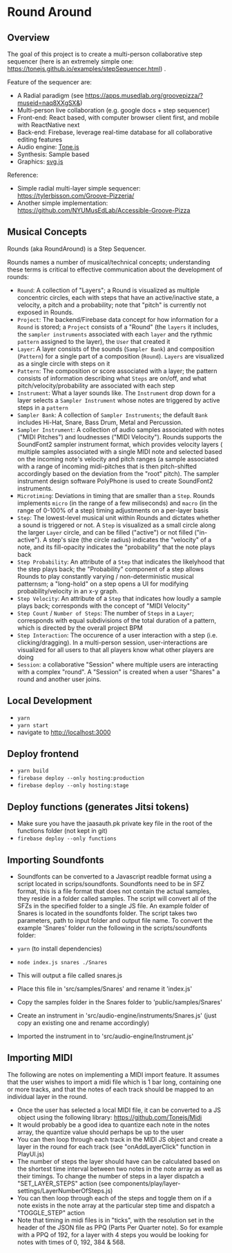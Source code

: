 # Round Around

## Overview

The goal of this project is to create a multi-person collaborative step sequencer (here is an extremely simple one: https://tonejs.github.io/examples/stepSequencer.html) .

Feature of the sequencer are:

- A Radial paradigm (see https://apps.musedlab.org/groovepizza/?museid=naq8XXgSX&)
- Multi-person live collaboration (e.g. google docs + step sequencer)
- Front-end: React based, with computer browser client first, and mobile with ReactNative next
- Back-end: Firebase, leverage real-time database for all collaborative editing features
- Audio engine: [Tone.js](https://tonejs.github.io/#:~:text=js-,Tone.,of%20the%20Web%20Audio%20API.)
- Synthesis: Sample based
- Graphics: [svg.js](https://svgjs.com/docs/3.0/)

Reference:

- Simple radial multi-layer simple sequencer: https://tylerbisson.com/Groove-Pizzeria/
- Another simple implementation: https://github.com/NYUMusEdLab/Accessible-Groove-Pizza

## Musical Concepts

Rounds (aka RoundAround) is a Step Sequencer.

Rounds names a number of musical/technical concepts; understanding these terms is critical to effective communication about the development of rounds:

- `Round`: A collection of "Layers"; a Round is visualized as multiple concentric circles, each with steps that have an active/inactive state, a velocity, a pitch and a probability; note that "pitch" is currently not exposed in Rounds.
- `Project`: The backend/Firebase data concept for how information for a `Round` is stored; a `Project` consists of a "Round" (the `layers` it includes, the `sampler instruments` associated with each `layer` and the rythmic `pattern` assigned to the layer), the `User` that created it
- `Layer`: A layer consists of the sounds (`Sampler Bank`) and composition (`Pattern`) for a single part of a composition (`Round`). `Layers` are visualized as a single circle with steps on it
- `Pattern`: The composition or score associated with a layer; the pattern consists of information describing what `Steps` are on/off, and what pitch/velocity/probability are associated with each step
- `Instrument`: What a layer sounds like. The `Instrument` drop down for a layer selects a `Sampler Instrument` whose notes are triggered by active steps in a `pattern`
- `Sampler Bank`: A collection of `Sampler Instruments`; the default `Bank` includes Hi-Hat, Snare, Bass Drum, Metal and Percussion.
- `Sampler Instrument`: A collection of audio samples associated with notes ("MIDI Pitches") and loudnesses ("MIDI Velocity"). Rounds supports the SoundFont2 sampler instrument format, which provides velocity layers ( multiple samples associated with a single MIDI note and selected based on the incoming note's velocity and pitch ranges (a sample associated with a range of incoming midi-pitches that is then pitch-shifted accordingly based on the deviation from the "root" pitch). The sampler instrument design software PolyPhone is used to create SoundFont2 instruments.
- `Microtiming`: Deviations in timing that are smaller than a `Step`. Rounds implements `micro` (in the range of a few miliseconds) and `macro` (in the range of 0-100% of a step) timing adjustments on a per-layer basis
- `Step`: The lowest-level musical unit within Rounds and dictates whether a sound is triggered or not. A `Step` is visualized as a small circle along the larger `Layer` circle, and can be filled ("active") or not filled ("in-active"). A step's size (the circle radius) indicates the "velocity" of a note, and its fill-opacity indicates the "probability" that the note plays back
- `Step Probability`: An attribute of a `Step` that indicates the likelyhood that the step plays back; the "Probability" component of a step allows Rounds to play constantly varying / non-deterministic musical patternsm; a "long-hold" on a step opens a UI for modifying probability/velocity in an x-y graph.
- `Step Velocity`: An attribute of a `Step` that indicates how loudly a sample plays back; corresponds with the concept of "MIDI Velocity"
- `Step Count` / `Number of Steps`: The number of `Steps` in a `Layer`; corresponds with equal subdivisions of the total duration of a pattern, which is directed by the overall project BPM
- `Step Interaction`: The occurence of a user interaction with a step (i.e. clicking/dragging). In a multi-person session, user-interactions are visualized for all users to that all players know what other players are doing
- `Session`: a collaborative "Session" where multiple users are interacting with a complex "round". A "Session" is created when a user "Shares" a round and another user joins.

## Local Development

- `yarn`
- `yarn start`
- navigate to [http://localhost:3000](http://localhost:3000)

## Deploy frontend

- `yarn build`
- `firebase deploy --only hosting:production`
- `firebase deploy --only hosting:stage`

## Deploy functions (generates Jitsi tokens)

- Make sure you have the jaasauth.pk private key file in the root of the functions folder (not kept in git)
- `firebase deploy --only functions`

## Importing Soundfonts

- Soundfonts can be converted to a Javascript readble format using a script located in scrips/soundfonts. Soundfonts need to be in SFZ format, this is a file format that does not contain the actual samples, they reside in a folder called samples. The script will convert all of the SFZs in the specified folder to a single JS file. An example folder of Snares is located in the soundfonts folder. The script takes two parameters, path to input folder and output file name. To convert the example 'Snares' folder run the following in the scripts/soundfonts folder:

- `yarn` (to install dependencies)
- `node index.js snares ./Snares`

- This will output a file called snares.js
- Place this file in 'src/samples/Snares' and rename it 'index.js'
- Copy the samples folder in the Snares folder to 'public/samples/Snares'
- Create an instrument in 'src/audio-engine/instruments/Snares.js' (just copy an existing one and rename accordingly)
- Imported the instrument in to 'src/audio-engine/Instrument.js'

## Importing MIDI

The following are notes on implementing a MIDI import feature. It assumes that the user wishes to import a midi file which is 1 bar long, containing one or more tracks, and that the notes of each track should be mapped to an individual layer in the round.

- Once the user has selected a local MIDI file, it can be converted to a JS object using the following library: https://github.com/Tonejs/Midi
- It would probably be a good idea to quantize each note in the notes array, the quantize value should perhaps be up to the user
- You can then loop through each track in the MIDI JS object and create a layer in the round for each track (see "onAddLayerClick" function in PlayUI.js)
- The number of steps the layer should have can be calculated based on the shortest time interval between two notes in the note array as well as their timings. To change the number of steps in a layer dispatch a "SET_LAYER_STEPS" action (see components/play/layer-settings/LayerNumberOfSteps.js)
- You can then loop through each of the steps and toggle them on if a note exists in the note array at the particular step time and dispatch a "TOGGLE_STEP" action
- Note that timing in midi files is in "ticks", with the resolution set in the header of the JSON file as PPQ (Parts Per Quarter note). So for example with a PPQ of 192, for a layer with 4 steps you would be looking for notes with times of 0, 192, 384 & 568.
